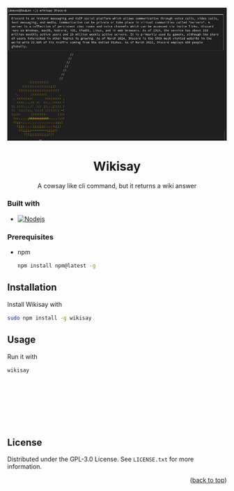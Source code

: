 <a id="readme-top"></a>

<div align="center">

![WikiSay image](images/wikisay.png)

# Wikisay
A cowsay like cli command, but it returns a wiki answer

</div>

### Built with
* [![Nodejs][Node.js]][Node-url]




### Prerequisites

* npm
  ```sh
  npm install npm@latest -g
  ```


## Installation

Install Wikisay with
```sh
sudo npm install -g wikisay
```

## Usage
Run it with 
```sh
wikisay
```

<br>
<br>
<br>
<br>
<br>
<br>

<!-- LICENSE -->
## License

Distributed under the GPL-3.0 License. See `LICENSE.txt` for more information.

<p align="right">(<a href="#readme-top">back to top</a>)</p>



[Node.js]: https://img.shields.io/badge/node.js-43853D?style=for-the-badge&logo=nodedotjs&logoColor=white
[Node-url]: https://nodejs.org/
